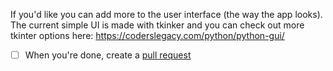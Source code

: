 If you'd like you can add more to the user interface (the way the app looks). The current simple UI is made with tkinker and you can check out more tkinter options here: https://coderslegacy.com/python/python-gui/

- [ ] When you're done, create a [pull request](https://help.github.com/en/github/collaborating-with-issues-and-pull-requests/creating-a-pull-request)
